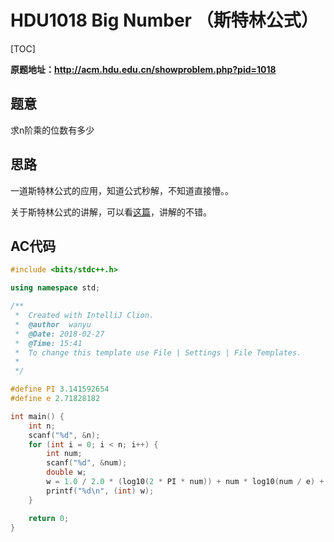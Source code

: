 # HDU1018 Big Number （斯特林公式）

[TOC]

**原题地址：http://acm.hdu.edu.cn/showproblem.php?pid=1018**

## 题意

求n阶乘的位数有多少

## 思路

一道斯特林公式的应用，知道公式秒解，不知道直接懵。。

关于斯特林公式的讲解，可以看[这篇](http://blog.csdn.net/liangzhaoyang1/article/details/51145807)，讲解的不错。

## AC代码

```c++
#include <bits/stdc++.h>

using namespace std;

/**
 *  Created with IntelliJ Clion.
 *  @author  wanyu
 *  @Date: 2018-02-27
 *  @Time: 15:41
 *  To change this template use File | Settings | File Templates.
 * 
 */

#define PI 3.141592654
#define e 2.71828182

int main() {
    int n;
    scanf("%d", &n);
    for (int i = 0; i < n; i++) {
        int num;
        scanf("%d", &num);
        double w;
        w = 1.0 / 2.0 * (log10(2 * PI * num)) + num * log10(num / e) + 1;
        printf("%d\n", (int) w);
    }

    return 0;
}
```

